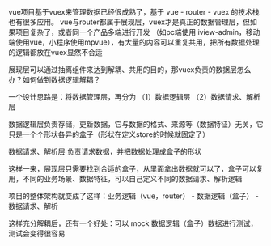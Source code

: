 vue项目基于vuex来管理数据已经很成熟了，基于 vue - router - vuex 的技术栈也有很多应用。
vue与router都属于展现层，vuex才是真正的数据管理层，但如果项目复杂了，或者同一个产品多端进行开发
（如pc端使用 iview-admin，移动端使用vue，小程序使用mpvue），有大量的内容可以重复共用，把所有数据处理的逻辑都放在vuex显然不合适

展现层可以通过抽离组件来达到解耦、共用的目的，那vuex负责的数据层怎么办？如何做到数据逻辑解耦？

一个设计思路是：将数据管理层，再分为 （1）数据逻辑层 （2）数据请求、解析层

数据逻辑层负责存储，更新数据，它与数据的格式、来源等（数据特征）无关，它只是一个个形状各异的盒子（形状在定义store的时候就固定了）

数据请求、解析层 负责请求数据，并把数据处理成盒子的形状

这样一来，展现层只需要找到合适的盒子，从里面拿出数据就可以了，盒子可以复用，不同的业务场景、数据特征，可以自己定义不同的数据请求、解析逻辑

项目的整体架构就变成了这样：业务逻辑（vue，router） - 数据逻辑（盒子） - 数据请求、解析

这样充分解耦后，还有一个好处：可以 mock 数据逻辑（盒子）数据进行测试，测试会变得很容易
